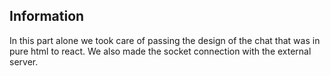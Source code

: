 ## Information

In this part alone we took care of passing the design of the chat that was in pure html to react. We also made the socket connection with the external server.